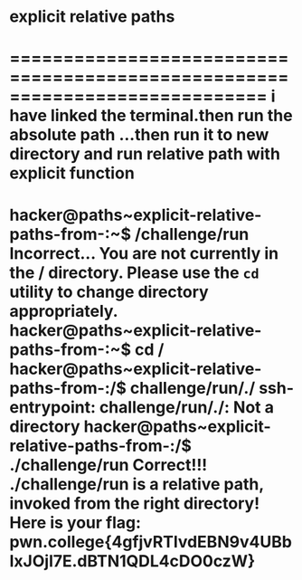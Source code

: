 # explicit relative paths
============================================================================
i have linked the terminal.then run the absolute path ...then run it to new directory and run relative path with explicit function
=================================================================
hacker@paths~explicit-relative-paths-from-:~$ /challenge/run
Incorrect...
You are not currently in the / directory.
Please use the `cd` utility to change directory appropriately.
hacker@paths~explicit-relative-paths-from-:~$ cd /
hacker@paths~explicit-relative-paths-from-:/$ challenge/run/./
ssh-entrypoint: challenge/run/./: Not a directory
hacker@paths~explicit-relative-paths-from-:/$ ./challenge/run
Correct!!!
./challenge/run is a relative path, invoked from the right directory!
Here is your flag:
pwn.college{4gfjvRTlvdEBN9v4UBbIxJOjl7E.dBTN1QDL4cDO0czW}
================================================================================
